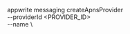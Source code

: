 appwrite messaging createApnsProvider \
        --providerId <PROVIDER_ID> \
        --name <NAME> \






